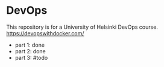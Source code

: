# DevOps

This repository is for a University of Helsinki DevOps course. https://devopswithdocker.com/

- part 1: done
- part 2: done
- part 3: #todo
